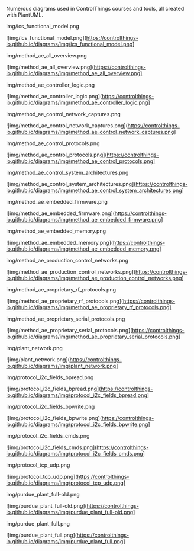 Numerous diagrams used in ControlThings courses and tools, all created with PlantUML.

img/ics_functional_model.png

![img/ics_functional_model.png](https://controlthings-io.github.io/diagrams/img/ics_functional_model.png]

img/method_ae_all_overview.png

![img/method_ae_all_overview.png](https://controlthings-io.github.io/diagrams/img/method_ae_all_overview.png]

img/method_ae_controller_logic.png

![img/method_ae_controller_logic.png](https://controlthings-io.github.io/diagrams/img/method_ae_controller_logic.png]

img/method_ae_control_network_captures.png

![img/method_ae_control_network_captures.png](https://controlthings-io.github.io/diagrams/img/method_ae_control_network_captures.png]

img/method_ae_control_protocols.png

![img/method_ae_control_protocols.png](https://controlthings-io.github.io/diagrams/img/method_ae_control_protocols.png]

img/method_ae_control_system_architectures.png

![img/method_ae_control_system_architectures.png](https://controlthings-io.github.io/diagrams/img/method_ae_control_system_architectures.png]

img/method_ae_embedded_firmware.png

![img/method_ae_embedded_firmware.png](https://controlthings-io.github.io/diagrams/img/method_ae_embedded_firmware.png]

img/method_ae_embedded_memory.png

![img/method_ae_embedded_memory.png](https://controlthings-io.github.io/diagrams/img/method_ae_embedded_memory.png]

img/method_ae_production_control_networks.png

![img/method_ae_production_control_networks.png](https://controlthings-io.github.io/diagrams/img/method_ae_production_control_networks.png]

img/method_ae_proprietary_rf_protocols.png

![img/method_ae_proprietary_rf_protocols.png](https://controlthings-io.github.io/diagrams/img/method_ae_proprietary_rf_protocols.png]

img/method_ae_proprietary_serial_protocols.png

![img/method_ae_proprietary_serial_protocols.png](https://controlthings-io.github.io/diagrams/img/method_ae_proprietary_serial_protocols.png]

img/plant_network.png

![img/plant_network.png](https://controlthings-io.github.io/diagrams/img/plant_network.png]

img/protocol_i2c_fields_bpread.png

![img/protocol_i2c_fields_bpread.png](https://controlthings-io.github.io/diagrams/img/protocol_i2c_fields_bpread.png]

img/protocol_i2c_fields_bpwrite.png

![img/protocol_i2c_fields_bpwrite.png](https://controlthings-io.github.io/diagrams/img/protocol_i2c_fields_bpwrite.png]

img/protocol_i2c_fields_cmds.png

![img/protocol_i2c_fields_cmds.png](https://controlthings-io.github.io/diagrams/img/protocol_i2c_fields_cmds.png]

img/protocol_tcp_udp.png

![img/protocol_tcp_udp.png](https://controlthings-io.github.io/diagrams/img/protocol_tcp_udp.png]

img/purdue_plant_full-old.png

![img/purdue_plant_full-old.png](https://controlthings-io.github.io/diagrams/img/purdue_plant_full-old.png]

img/purdue_plant_full.png

![img/purdue_plant_full.png](https://controlthings-io.github.io/diagrams/img/purdue_plant_full.png]


